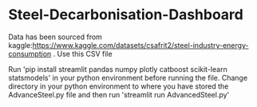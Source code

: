 # Steel-Decarbonisation-Dashboard
Data has been sourced from kaggle:https://www.kaggle.com/datasets/csafrit2/steel-industry-energy-consumption . Use this CSV file


Run 'pip install streamlit pandas numpy plotly catboost scikit-learn statsmodels' in your python environment before running the file. Change directory in your python environment to where you have stored the AdvanceSteel.py file and then run 'streamlit run AdvancedSteel.py'
